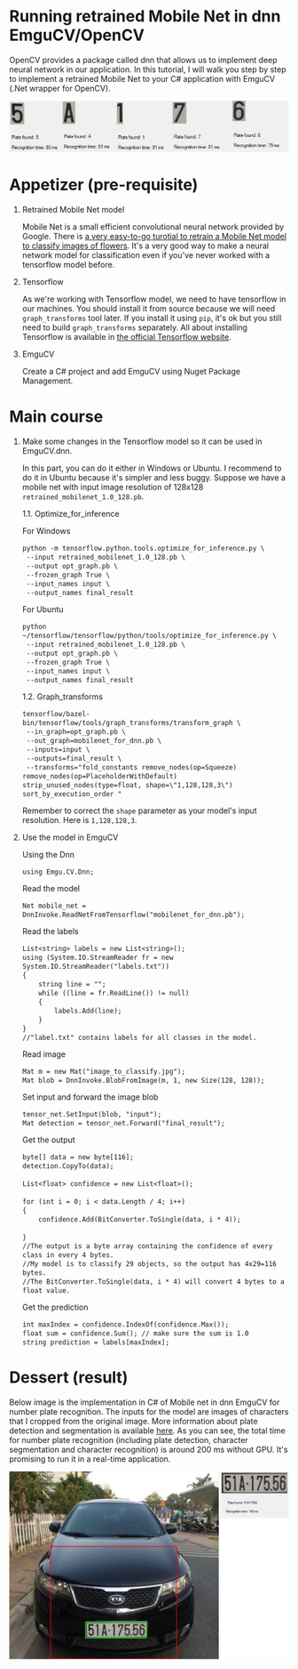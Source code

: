 # Running retrained Mobile Net in dnn EmguCV/OpenCV

OpenCV provides a package called dnn that allows us to implement deep neural network in our application. In this tutorial, I will walk you step by step to implement a retrained Mobile Net to your C# application with EmguCV (.Net wrapper for OpenCV).


![Alt text](https://github.com/habom2310/Running-retrained-Mobile-Net-in-dnn-emgucv-opencv/blob/master/result2.JPG)

# Appetizer (pre-requisite)

 1. Retrained Mobile Net model
 
    Mobile Net is a small efficient convolutional neural network provided by Google. There is [a very easy-to-go turotial to retrain a Mobile Net model to classify images of flowers](https://codelabs.developers.google.com/codelabs/tensorflow-for-poets/#0). It's a very good way to make a neural network model for classification even if you've never worked with a tensorflow model before.
 2. Tensorflow 
 
    As we're working with Tensorflow model, we need to have tensorflow in our machines. You should install it from source because we will need `graph_transforms` tool later. If you install it using `pip`, it's ok but you still need to build `graph_transforms` separately. All about installing Tensorflow is available in [the official Tensorflow website](https://www.tensorflow.org/install/).
 3. EmguCV
 
    Create a C# project and add EmguCV using Nuget Package Management.
    
# Main course

 1. Make some changes in the Tensorflow model so it can be used in EmguCV.dnn. 
 
    In this part, you can do it either in Windows or Ubuntu. I recommend to do it in Ubuntu because it's simpler and less buggy. Suppose we have a mobile net with input image resolution of 128x128 `retrained_mobilenet_1.0_128.pb`.
    
    1.1. Optimize_for_inference
    
    For Windows
        
    ```
    python -m tensorflow.python.tools.optimize_for_inference.py \
     --input retrained_mobilenet_1.0_128.pb \
     --output opt_graph.pb \
     --frozen_graph True \
     --input_names input \
     --output_names final_result
    ``` 
    
    For Ubuntu
    
    ```
    python ~/tensorflow/tensorflow/python/tools/optimize_for_inference.py \
     --input retrained_mobilenet_1.0_128.pb \
     --output opt_graph.pb \
     --frozen_graph True \
     --input_names input \
     --output_names final_result
    ```
    
    1.2. Graph_transforms
    
    ```
    tensorflow/bazel-bin/tensorflow/tools/graph_transforms/transform_graph \
     --in_graph=opt_graph.pb \
     --out_graph=mobilenet_for_dnn.pb \
     --inputs=input \
     --outputs=final_result \
     --transforms="fold_constants remove_nodes(op=Squeeze) remove_nodes(op=PlaceholderWithDefault) strip_unused_nodes(type=float, shape=\"1,128,128,3\") sort_by_execution_order "
    ```
    
    Remember to correct the `shape` parameter as your model's input resolution. Here is `1,128,128,3`.
    
 2. Use the model in EmguCV
 
    Using the Dnn
 
     ```
     using Emgu.CV.Dnn;
     ```
 
    Read the model
      ```
      Net mobile_net = DnnInvoke.ReadNetFromTensorflow("mobilenet_for_dnn.pb");
      ```
  
    Read the labels
      ```
      List<string> labels = new List<string>();
      using (System.IO.StreamReader fr = new System.IO.StreamReader("labels.txt"))
      {
          string line = "";
          while ((line = fr.ReadLine()) != null)
          {
              labels.Add(line);
          }
      }
      //"label.txt" contains labels for all classes in the model.
      ```
      
    Read image 
 
    ```
    Mat m = new Mat("image_to_classify.jpg");
    Mat blob = DnnInvoke.BlobFromImage(m, 1, new Size(128, 128));
    ```
 
    Set input and forward the image blob
 
    ```
    tensor_net.SetInput(blob, "input");
    Mat detection = tensor_net.Forward("final_result");
    ```
 
    Get the output 
 
     ```
     byte[] data = new byte[116];
     detection.CopyTo(data);

     List<float> confidence = new List<float>();

     for (int i = 0; i < data.Length / 4; i++)
     {
         confidence.Add(BitConverter.ToSingle(data, i * 4));

     }
     //The output is a byte array containing the confidence of every class in every 4 bytes. 
     //My model is to classify 29 objects, so the output has 4x29=116 bytes.
     //The BitConverter.ToSingle(data, i * 4) will convert 4 bytes to a float value.
     ```
    
    Get the prediction
    
    ```
    int maxIndex = confidence.IndexOf(confidence.Max());
    float sum = confidence.Sum(); // make sure the sum is 1.0
    string prediction = labels[maxIndex];
    ```
    
# Dessert (result)

Below image is the implementation in C# of Mobile net in dnn EmguCV for number plate recognition. The inputs for the model are images of characters that I cropped from the original image. More information about plate detection and segmentation is available [here](https://github.com/habom2310/ANPR-system). As you can see, the total time for number plate recognition (including plate detection, character segmentation and character recognition) is around 200 ms without GPU. It's promising to run it in a real-time application.

![Alt text](https://github.com/habom2310/Running-retrained-Mobile-Net-in-dnn-emgucv-opencv/blob/master/Result.jpg)

